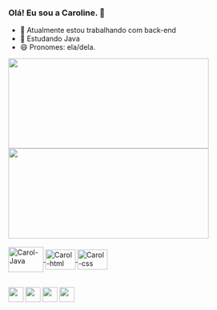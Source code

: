 ### Olá! Eu sou a Caroline. 👋

- 🔭 Atualmente estou trabalhando com back-end
- 🌱 Estudando Java
- 😄 Pronomes: ela/dela.

<div>
  <a href="https://github.com/carolbreitenbach">
  <img height="180em"  width="400" src="https://github-readme-stats.vercel.app/api?username=carolbreitenbach&show_icons=true&theme=dracula&include_all_commits=true&count_private=true"/>
  <img height="180em" width="400" src="https://github-readme-stats.vercel.app/api/top-langs/?username=carolbreitenbach&layout=compact&langs_count= 16 &theme=dracula"/>
</div>
  
<div style="display: inline_block"><br>
  <img align="center" alt="Carol-Java" height="50" width="70" src="https://cdn.jsdelivr.net/gh/devicons/devicon/icons/java/java-original-wordmark.svg">
  <img align="center" alt="Carol-html" height="40" width="60" src="https://cdn.jsdelivr.net/gh/devicons/devicon/icons/html5/html5-original.svg">
  <img align="center" alt="Carol-css" height="40" width="60" src="https://cdn.jsdelivr.net/gh/devicons/devicon/icons/css3/css3-original.svg">
 <!--<img align="center" alt="Carol-android" height="40" width="60" src="https://cdn.jsdelivr.net/gh/devicons/devicon/icons/android/android-original.svg"-->
 <!-- <img align="center" alt="Carol-kotlin" height="40" width="60" src="https://cdn.jsdelivr.net/gh/devicons/devicon/icons/kotlin/kotlin-original.svg"-->

</div>
  
  ##
  
  <div>

  <a href="https://instagram.com/carol_breitenbach" target="_blank"><img height="30em" src="https://img.shields.io/badge/-Instagram-%23E4405F?style=for-the- badge&logo=instagram&logoColor=white" target="_blank"></a>
  <a href = "mailto:carolinebreitenbach@gmail.com"><img height="30em" src="https://img.shields.io/badge/-Gmail-%23333?style=for-the-badge&logo=gmail&logoColor=white" destino ="_blank"></a>
  <a href="https://www.linkedin.com/in/carolinebreitenbach" target="_blank"><img height="30em" src="https://img.shields.io/badge/LinkedIn-0077B5?style=for-the-badge&logo=linkedin&logoColor=white" target="_blank"></a>
  <a href="https://www.facebook.com/Carol.Breitenbach" target="_blank"><img height="30em" src="https://img.shields.io/badge/Facebook-1877F2?style=for-the-badge&logo=facebook&logoColor=white" target="_blank"></a>  
    
</div>
